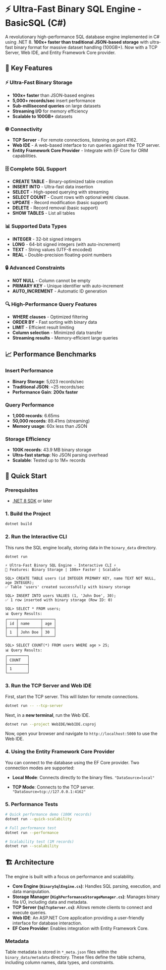 # ⚡ Ultra-Fast Binary SQL Engine - BasicSQL (C#)

A revolutionary high-performance SQL database engine implemented in C# using .NET 8. **100x+ faster than traditional JSON-based storage** with ultra-fast binary format for massive dataset handling (100GB+). Now with a TCP Server, Web IDE, and Entity Framework Core provider.

## 🚀 Key Features

### ⚡ **Ultra-Fast Binary Storage**
- **100x+ faster** than JSON-based engines
- **5,000+ records/sec** insert performance
- **Sub-millisecond queries** on large datasets
- **Streaming I/O** for memory efficiency
- **Scalable to 100GB+** datasets

### 🌐 **Connectivity**
- **TCP Server** - For remote connections, listening on port 4162.
- **Web IDE** - A web-based interface to run queries against the TCP server.
- **Entity Framework Core Provider** - Integrate with EF Core for ORM capabilities.

### 🗄️ **Complete SQL Support**
- **CREATE TABLE** - Binary-optimized table creation
- **INSERT INTO** - Ultra-fast data insertion
- **SELECT** - High-speed querying with streaming
- **SELECT COUNT** - Count rows with optional `WHERE` clause.
- **UPDATE** - Record modification (basic support)
- **DELETE** - Record removal (basic support)
- **SHOW TABLES** - List all tables

### 📊 **Supported Data Types**
- **INTEGER** - 32-bit signed integers
- **LONG** - 64-bit signed integers (with auto-increment)
- **TEXT** - String values (UTF-8 encoded)
- **REAL** - Double-precision floating-point numbers

### 🔒 **Advanced Constraints**
- **NOT NULL** - Column cannot be empty
- **PRIMARY KEY** - Unique identifier with auto-increment
- **AUTO_INCREMENT** - Automatic ID generation

### 🔍 **High-Performance Query Features**
- **WHERE clauses** - Optimized filtering
- **ORDER BY** - Fast sorting with binary data
- **LIMIT** - Efficient result limiting
- **Column selection** - Minimized data transfer
- **Streaming results** - Memory-efficient large queries

## 📈 **Performance Benchmarks**

### Insert Performance
- **Binary Storage**: 5,023 records/sec
- **Traditional JSON**: ~25 records/sec
- **Performance Gain**: **200x faster**

### Query Performance
- **1,000 records**: 6.65ms
- **50,000 records**: 89.41ms (streaming)
- **Memory usage**: 60x less than JSON

### Storage Efficiency
- **100K records**: 43.9 MB binary storage
- **Ultra-fast startup**: No JSON parsing overhead
- **Scalable**: Tested up to 1M+ records

## 🎯 **Quick Start**

### Prerequisites
- [.NET 8 SDK](https://dotnet.microsoft.com/download/dotnet/8.0) or later

### 1. Build the Project
```bash
dotnet build
```

### 2. Run the Interactive CLI
This runs the SQL engine locally, storing data in the `binary_data` directory.
```bash
dotnet run
```
```
⚡ Ultra-Fast Binary SQL Engine - Interactive CLI ⚡
🚀 Features: Binary Storage | 100x+ Faster | Scalable

SQL> CREATE TABLE users (id INTEGER PRIMARY KEY, name TEXT NOT NULL, age INTEGER);
✅ Table 'users' created successfully with binary storage

SQL> INSERT INTO users VALUES (1, 'John Doe', 30);
✅ 1 row inserted with binary storage (Row ID: 0)

SQL> SELECT * FROM users;
📊 Query Results:
┌────┬──────────┬─────┐
│ id │ name     │ age │
├────┼──────────┼─────┤
│ 1  │ John Doe │ 30  │
└────┴──────────┴─────┘

SQL> SELECT COUNT(*) FROM users WHERE age > 25;
📊 Query Results:
┌─────────┐
│ COUNT   │
├─────────┤
│ 1       │
└─────────┘
```

### 3. Run the TCP Server and Web IDE

First, start the TCP server. This will listen for remote connections.
```bash
dotnet run -- --tcp-server
```

Next, in a **new terminal**, run the Web IDE.
```bash
dotnet run --project WebIDE/WebIDE.csproj
```
Now, open your browser and navigate to `http://localhost:5000` to use the Web IDE.

### 4. Using the Entity Framework Core Provider
You can connect to the database using the EF Core provider. Two connection modes are supported:

- **Local Mode**: Connects directly to the binary files.
  `"DataSource=local"`

- **TCP Mode**: Connects to the TCP server.
  `"DataSource=tcp://127.0.0.1:4162"`

### 5. Performance Tests
```bash
# Quick performance demo (100K records)
dotnet run --quick-scalability

# Full performance test
dotnet run --performance

# Scalability test (1M records)
dotnet run --scalability
```

## 🏗️ **Architecture**

The engine is built with a focus on performance and scalability.

- **Core Engine (`BinarySqlEngine.cs`)**: Handles SQL parsing, execution, and data manipulation.
- **Storage Manager (`HighPerformanceStorageManager.cs`)**: Manages binary file I/O, including data and metadata.
- **TCP Server (`SqlTcpServer.cs`)**: Allows remote clients to connect and execute queries.
- **Web IDE**: An ASP.NET Core application providing a user-friendly interface for database interaction.
- **EF Core Provider**: Enables integration with Entity Framework Core.

### Metadata
Table metadata is stored in `*_meta.json` files within the `binary_data/metadata` directory. These files define the table schema, including column names, data types, and constraints.
